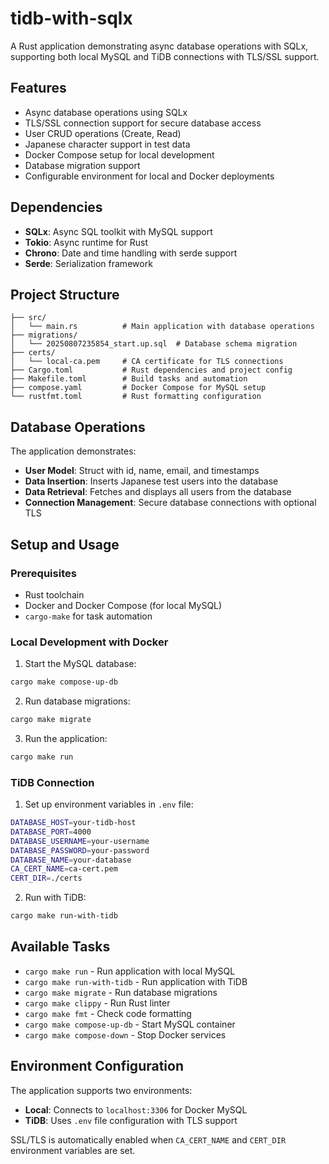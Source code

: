 # tidb-with-sqlx

A Rust application demonstrating async database operations with SQLx, supporting both local MySQL and TiDB connections with TLS/SSL support.

## Features

- Async database operations using SQLx
- TLS/SSL connection support for secure database access
- User CRUD operations (Create, Read)
- Japanese character support in test data
- Docker Compose setup for local development
- Database migration support
- Configurable environment for local and Docker deployments

## Dependencies

- **SQLx**: Async SQL toolkit with MySQL support
- **Tokio**: Async runtime for Rust
- **Chrono**: Date and time handling with serde support
- **Serde**: Serialization framework

## Project Structure

```
├── src/
│   └── main.rs          # Main application with database operations
├── migrations/
│   └── 20250807235854_start.up.sql  # Database schema migration
├── certs/
│   └── local-ca.pem     # CA certificate for TLS connections
├── Cargo.toml           # Rust dependencies and project config
├── Makefile.toml        # Build tasks and automation
├── compose.yaml         # Docker Compose for MySQL setup
└── rustfmt.toml         # Rust formatting configuration
```

## Database Operations

The application demonstrates:
- **User Model**: Struct with id, name, email, and timestamps
- **Data Insertion**: Inserts Japanese test users into the database
- **Data Retrieval**: Fetches and displays all users from the database
- **Connection Management**: Secure database connections with optional TLS

## Setup and Usage

### Prerequisites

- Rust toolchain
- Docker and Docker Compose (for local MySQL)
- `cargo-make` for task automation

### Local Development with Docker

1. Start the MySQL database:
```bash
cargo make compose-up-db
```

2. Run database migrations:
```bash
cargo make migrate
```

3. Run the application:
```bash
cargo make run
```

### TiDB Connection

1. Set up environment variables in `.env` file:
```bash
DATABASE_HOST=your-tidb-host
DATABASE_PORT=4000
DATABASE_USERNAME=your-username
DATABASE_PASSWORD=your-password
DATABASE_NAME=your-database
CA_CERT_NAME=ca-cert.pem
CERT_DIR=./certs
```

2. Run with TiDB:
```bash
cargo make run-with-tidb
```

## Available Tasks

- `cargo make run` - Run application with local MySQL
- `cargo make run-with-tidb` - Run application with TiDB
- `cargo make migrate` - Run database migrations
- `cargo make clippy` - Run Rust linter
- `cargo make fmt` - Check code formatting
- `cargo make compose-up-db` - Start MySQL container
- `cargo make compose-down` - Stop Docker services

## Environment Configuration

The application supports two environments:
- **Local**: Connects to `localhost:3306` for Docker MySQL
- **TiDB**: Uses `.env` file configuration with TLS support

SSL/TLS is automatically enabled when `CA_CERT_NAME` and `CERT_DIR` environment variables are set.
